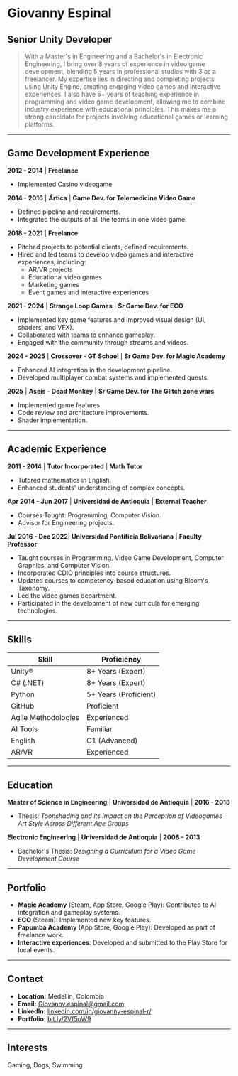 # Giovanny Espinal

## Senior Unity Developer

> With a Master's in Engineering and a Bachelor's in Electronic Engineering, I bring over 8 years of experience in video game development, blending 5 years in professional studios with 3 as a freelancer. My expertise lies in directing and completing projects using Unity Engine, creating engaging video games and interactive experiences. I also have 5+ years of teaching experience in programming and video game development, allowing me to combine industry experience with educational principles. This makes me a strong candidate for projects involving educational games or learning platforms.

---

## Game Development Experience

**2012 - 2014** | **Freelance** 

*   Implemented Casino videogame

**2014 - 2016** | **Ártica** | **Game Dev. for Telemedicine Video Game**

*   Defined pipeline and requirements.
*   Integrated the outputs of all the teams in one video game.

**2018 - 2021** | **Freelance**

*   Pitched projects to potential clients, defined requirements.
*   Hired and led teams to develop video games and interactive experiences, including:
    *   AR/VR projects
    *   Educational video games
    *   Marketing games
    *   Event games and interactive experiences

**2021 - 2024** | **Strange Loop Games** | **Sr Game Dev. for ECO**

*   Implemented key game features and improved visual design (UI, shaders, and VFX).
*   Collaborated with teams to enhance gameplay.
*   Engaged with the community through streams and videos.

**2024 - 2025** | **Crossover - GT School** | **Sr Game Dev. for Magic Academy**

*   Enhanced AI integration in the development pipeline.
*   Developed multiplayer combat systems and implemented quests.

**2025** | **Aseis - Dead Monkey** | **Sr Game Dev. for The Glitch zone wars**

*   Implemented game features.
*   Code review and architecture improvements.
*   Shader implementation.


---

## Academic Experience

**2011 - 2014** | **Tutor Incorporated** | **Math Tutor**

*   Tutored mathematics in English.
*   Enhanced students' understanding of complex concepts.


**Apr 2014 - Jun 2017** | **Universidad de Antioquia** | **External Teacher**

*   Courses Taught: Programming, Computer Vision.
*   Advisor for Engineering projects.

**Jul 2016 - Dec 2022**| **Universidad Pontificia Bolivariana** | **Faculty Professor**

*   Taught courses in Programming, Video Game Development, Computer Graphics, and Computer Vision.
*   Incorporated CDIO principles into course structures.
*   Updated courses to competency-based education using Bloom's Taxonomy.
*   Led the video games department.
*   Participated in the development of new curricula for emerging technologies.


---

## Skills

| Skill             | Proficiency         |
| ----------------- | ------------------- |
| Unity®            | 8+ Years (Expert)   |
| C# (.NET)         | 8+ Years (Expert)   |
| Python            | 5+ Years (Proficient)|
| GitHub            | Proficient          |
| Agile Methodologies| Experienced         |
| AI Tools          | Familiar            |
| English           | C1 (Advanced)       |
| AR/VR             | Experienced         |

---

## Education

**Master of Science in Engineering** | **Universidad de Antioquia** | **2016 - 2018**

*   Thesis: *Toonshading and its Impact on the Perception of Videogames Art Style Across Different Age Groups*

**Electronic Engineering** | **Universidad de Antioquia** | **2008 - 2013**

*   Bachelor's Thesis: *Designing a Curriculum for a Video Game Development Course*

---

## Portfolio

*   **Magic Academy** (Steam, App Store, Google Play): Contributed to AI integration and gameplay systems.
*   **ECO** (Steam): Implemented new key features.
*   **Papumba Academy** (App Store, Google Play): Developed as part of freelance work.
*   **Interactive experiences**: Developed and submitted to the Play Store for local events.

---

## Contact

*   **Location:** Medellin, Colombia
*   **Email:** [Giovanny.espinal@gmail.com](mailto:Giovanny.espinal@gmail.com)
*   **LinkedIn:** [linkedin.com/in/giovanny-espinal-r/](https://linkedin.com/in/giovanny-espinal-r/)
*   **Portfolio:** [bit.ly/2Vf5oW9](https://bit.ly/2Vf5oW9)

---

## Interests

Gaming, Dogs, Swimming
